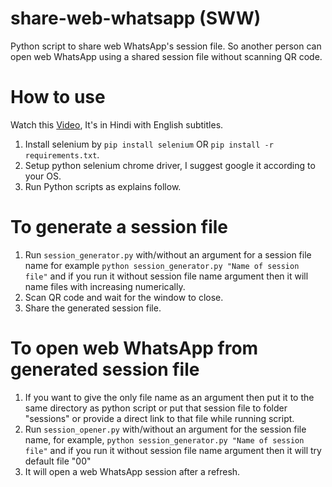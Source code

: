 # share-web-whatsapp (SWW)

Python script to share web WhatsApp's session file. So another person can open web WhatsApp using a shared session file without scanning QR code.

# How to use
Watch this [Video](https://www.youtube.com/watch?v=YGE97m6bUNo), It's in Hindi with English subtitles.
1. Install selenium by `pip install selenium` OR `pip install -r requirements.txt`.
2. Setup python selenium chrome driver, I suggest google it according to your OS.
3. Run Python scripts as explains follow.

# To generate a session file

1. Run `session_generator.py` with/without an argument for a session file name for example `python session_generator.py "Name of session file"` and if you run it without session file name argument then it will name files with increasing numerically.
2. Scan QR code and wait for the window to close.
3. Share the generated session file.

# To open web WhatsApp from generated session file

1. If you want to give the only file name as an argument then put it to the same directory as python script or put that session file to folder "sessions" or provide a direct link to that file while running script.
2. Run `session_opener.py` with/without an argument for the session file name, for example, `python session_generator.py "Name of session file"` and if you run it without session file name argument then it will try default file "00"
3. It will open a web WhatsApp session after a refresh.
